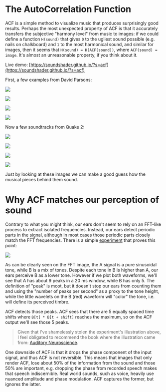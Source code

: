 # The AutoCorrelation Function

ACF is a simple method to visualize music that produces surprisingly good results. Perhaps the most unexpected property of ACF is that it accurately transfers the subjective "harmony level" from music to images: if we could define a function `H(sound)` that gives `0` to the ugliest sound possible (e.g. nails on chalkboard) and `1` to the most harmonical sound, and similar for images, then it seems that `H(sound) = H(ACF(sound))`, where `ACF(sound) = image`. It's almost an unreasonable property, if you think about it.

Live demo: [https://soundshader.github.io/?s=acf](https://soundshader.github.io/?s=acf)

First, a few examples from David Parsons:

![](../../pics/acf-1.png)

![](../../pics/acf-2.png)

![](../../pics/acf-3.png)

![](../../pics/acf-4.png)

Now a few soundtracks from Quake 2:

![](../../pics/acf-5.png)

![](../../pics/acf-6.png)

![](../../pics/acf-7.png)

![](../../pics/acf-8.png)

Just by looking at these images we can make a good guess how the musical pieces behind them sound.

# Why ACF matches our perception of sound

Contrary to what you might think, our ears don't seem to rely on an FFT-like process to extract isolated frequencies. Instead, our ears detect periodic parts in the signal, although in most cases those periodic parts closely match the FFT frequencies. There is a simple [experiment](https://auditoryneuroscience.com/pitch/missing-fundamental-stimuli) that proves this point:

![](https://auditoryneuroscience.com/sites/default/files/missingFundamental2.png)

As can be clearly seen on the FFT image, the A signal is a pure sinusoidal tone, while B is a mix of tones. Despite each tone in B is higher than A, our ears perceive B as a lower tone. However if we plot both waveforms, we'll see that A has about 9 peaks in a 20 ms window, while B has only 5. The definition of "peak" is moot, but it doesn't stop our ears from counting them and using the "number of peaks per second" as a proxy to the tone height, while the little wavelets on the B (red) waveform will "color" the tone, i.e. will define its perceived timbre.

ACF detects those peaks. ACF sees that there are 5 equally spaced time shifts where `B[t] * B[t + shift]` reaches the maximum, so on the ACF output we'll see those 5 peaks.

> Given that I've shamelessly stolen the experiment's illustration above, I feel obligated to recommend the book where the illustration came from: [Auditory Neuroscience](https://auditoryneuroscience.com/book-preview).

One downside of ACF is that it drops the phase component of the input signal, and thus ACF is not reversible. This means that images that only render ACF, lose about 50% of the information from the sound and those 50% are important, e.g. dropping the phase from recorded speech makes that speech indiscernible. Real world sounds, such as voice, heavily use nuanced amplitude and phase modulation. ACF captures the former, but ignores the latter.
